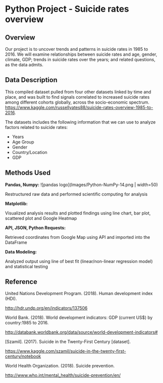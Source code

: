 # Python Project - Suicide rates overview

## Overview

Our project is to uncover trends and patterns in suicide rates in 1985 to 2016. We
will examine relationships between suicide rates and age, gender, climate, GDP;
trends in suicide rates over the years; and related questions, as the data admits.

## Data Description

This compiled dataset pulled from four other datasets linked by time and place, and
was built to find signals correlated to increased suicide rates among different
cohorts globally, across the socio-economic spectrum.
https://www.kaggle.com/russellyates88/suicide-rates-overview-1985-to-2016.

The datasets includes the following information that we can use to analyze factors
related to suicide rates:

- Years 
- Age Group 
- Gender 
- Country/Location 
- GDP 

## Methods Used

**Pandas, Numpy:**
![pandas logo](Images/Python-NumPy-14.png | width=50)

Restructured raw data and performed scientific computing for analysis

**Matplotlib:**

Visualized analysis results and plotted findings using line chart, bar plot, scattered
plot and Google Heatmap

**API, JSON, Python Requests:**

Retrieved coordinates from Google Map using API and imported into the DataFrame

**Data Modeling:**

Analyzed output using line of best fit (linear/non-linear regression model) and
statistical testing


## Reference

United Nations Development Program. (2018). Human development index (HDI).

http://hdr.undp.org/en/indicators/137506

World Bank. (2018). World development indicators: GDP (current US$) by
country:1985 to 2016.

http://databank.worldbank.org/data/source/world-development-indicators#

[Szamil]. (2017). Suicide in the Twenty-First Century [dataset].

https://www.kaggle.com/szamil/suicide-in-the-twenty-first-century/notebook

World Health Organization. (2018). Suicide prevention.

http://www.who.int/mental_health/suicide-prevention/en/
